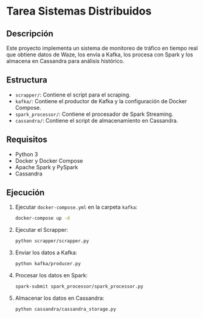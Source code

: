 # Tarea Sistemas Distribuidos

## Descripción
Este proyecto implementa un sistema de monitoreo de tráfico en tiempo real que obtiene datos de Waze, los envía a Kafka, los procesa con Spark y los almacena en Cassandra para análisis histórico.

## Estructura
- `scrapper/`: Contiene el script para el scraping.
- `kafka/`: Contiene el productor de Kafka y la configuración de Docker Compose.
- `spark_processor/`: Contiene el procesador de Spark Streaming.
- `cassandra/`: Contiene el script de almacenamiento en Cassandra.

## Requisitos
- Python 3
- Docker y Docker Compose
- Apache Spark y PySpark
- Cassandra

## Ejecución
1. Ejecutar `docker-compose.yml` en la carpeta `kafka`:
    ```bash
    docker-compose up -d
    ```

2. Ejecutar el Scrapper:
    ```bash
    python scrapper/scrapper.py
    ```

3. Enviar los datos a Kafka:
    ```bash
    python kafka/producer.py
    ```

4. Procesar los datos en Spark:
    ```bash
    spark-submit spark_processor/spark_processor.py
    ```

5. Almacenar los datos en Cassandra:
    ```bash
    python cassandra/cassandra_storage.py
    ```
